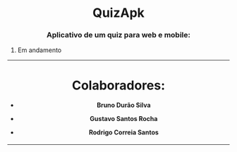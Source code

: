 <h1 align="center">QuizApk</h1>
  
  
<h3 align="center">Aplicativo de um quiz para web e mobile:</h3>
  
1. Em andamento

----------------------------------------------------------------------
<h1 align="center">Colaboradores:</h1>
  
<h4 align="center">
  
* Bruno Durão Silva
* Gustavo Santos Rocha
* Rodrigo Correia Santos
  
  </h4>
  
----------------------------------------------------------------------
